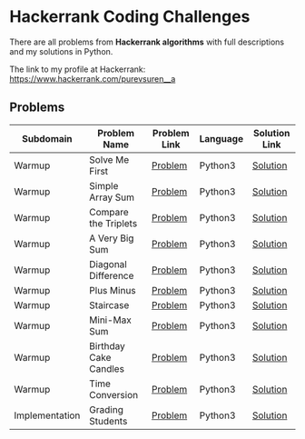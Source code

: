 # Hackerrank Coding Challenges

There are all problems from **Hackerrank algorithms** with full descriptions and my solutions in Python.

The link to my profile at Hackerrank: https://www.hackerrank.com/purevsuren__a

## Problems

|Subdomain|Problem Name|Problem Link|Language|Solution Link|
---|---|---|---|---
|Warmup|Solve Me First|[Problem](https://www.hackerrank.com/challenges/solve-me-first/problem)|Python3|[Solution](Warmup/solveMeFirst.py)|
|Warmup|Simple Array Sum|[Problem](https://www.hackerrank.com/challenges/simple-array-sum/problem)|Python3|[Solution](Warmup/simpleArraySum.py)|
|Warmup|Compare the Triplets|[Problem](https://www.hackerrank.com/challenges/compare-the-triplets/problem)|Python3|[Solution](Warmup/compareTheTriplets.py)|
|Warmup|A Very Big Sum|[Problem](https://www.hackerrank.com/challenges/a-very-big-sum/problem)|Python3|[Solution](Warmup/aVeryBigSum.py)|
|Warmup|Diagonal Difference|[Problem](https://www.hackerrank.com/challenges/diagonal-difference/problem)|Python3|[Solution](Warmup/diagonalDifference.py)|
|Warmup|Plus Minus|[Problem](https://www.hackerrank.com/challenges/plus-minus/problem)|Python3|[Solution](Warmup/plusMinus.py)|
|Warmup|Staircase|[Problem](https://www.hackerrank.com/challenges/staircase/problem)|Python3|[Solution](Warmup/staircase.py)|
|Warmup|Mini-Max Sum|[Problem](https://www.hackerrank.com/challenges/mini-max-sum/problem)|Python3|[Solution](Warmup/miniMaxSum.py)|
|Warmup|Birthday Cake Candles|[Problem](https://www.hackerrank.com/challenges/birthday-cake-candles/problem)|Python3|[Solution](Warmup/birthdayCakeCandles.py)|
|Warmup|Time Conversion|[Problem](https://www.hackerrank.com/challenges/time-conversion/problem)|Python3|[Solution](Warmup/timeConversion.py)|
|Implementation|Grading Students|[Problem](https://www.hackerrank.com/challenges/grading/problem)|Python3|[Solution](Implementation/gradingStudents.py)|
